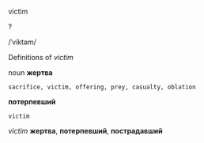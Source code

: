victim

?

/ˈviktəm/

Definitions of _victim_

noun
**жертва**

    sacrifice, victim, offering, prey, casualty, oblation
**потерпевший**

    victim

_victim_
**жертва**, **потерпевший**, **пострадавший**